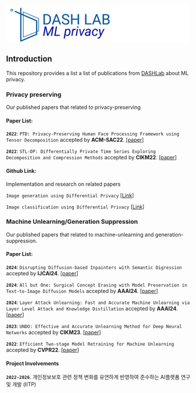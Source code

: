 <img src="asset/icon.png" title="Logo" width="500" />

## Introduction

This repository provides a list a list of publications from [DASHLab](https://dash-lab.github.io/) about ML privacy.

### Privacy preserving
Our published papers that related to privacy-preserving

#### Paper List:

**`2022`**: `PTD: Privacy-Preserving Human Face Processing Framework using Tensor Decomposition` accepted by **ACM-SAC22**. [[paper](https://dl.acm.org/doi/10.1145/3477314.3507036)]

**`2022`**: `STL-DP: Differentially Private Time Series Exploring Decomposition and Compression Methods` accepted by **CIKM22**. [[paper](https://ceur-ws.org/Vol-3318/short5.pdf)]

#### Github Link:
Implementation and research on related papers

`Image generation using Differential Privacy` [[Link](https://github.com/DASH-Lab/PrivacyMethods)]

`Image classification using Differential Privacy` [[Link](https://github.com/DASH-Lab/DP_classification)]

### Machine Unlearning/Generation Suppression
Our published papers that related to machine-unlearning and generation-suppression.

#### Paper List:

**`2024`**: `Disrupting Diffusion-based Inpainters with Semantic Digression` accepted by **IJCAI24**. [[paper](https://www.ijcai.org/proceedings/2024/856)]

**`2024`**: `All but One: Surgical Concept Erasing with Model Preservation in Text-to-Image Diffusion Models` accepted by **AAAI24**. [[paper](https://ojs.aaai.org/index.php/AAAI/article/view/30107)]

**`2024`**: `Layer Attack Unlearning: Fast and Accurate Machine Unlearning via Layer Level Attack and Knowledge Distillation` accepted by **AAAI24**. [[paper](https://ojs.aaai.org/index.php/AAAI/article/view/30118)]

**`2023`**: `UNDO: Effective and Accurate Unlearning Method for Deep Neural Networks` accepted by **CIKM23**. [[paper](https://dl.acm.org/doi/abs/10.1145/3583780.3615235)]

**`2022`**: `Efficient Two-stage Model Retraining for Machine Unlearning` accepted by **CVPR22**. [[paper](https://ieeexplore.ieee.org/document/9857498)]




#### Project Involvements

**`2022-2026`**. 개인정보보호 관련 정책 변화를 유연하게 반영하여 준수하는 AI플랫폼 연구 및 개발 (IITP)
